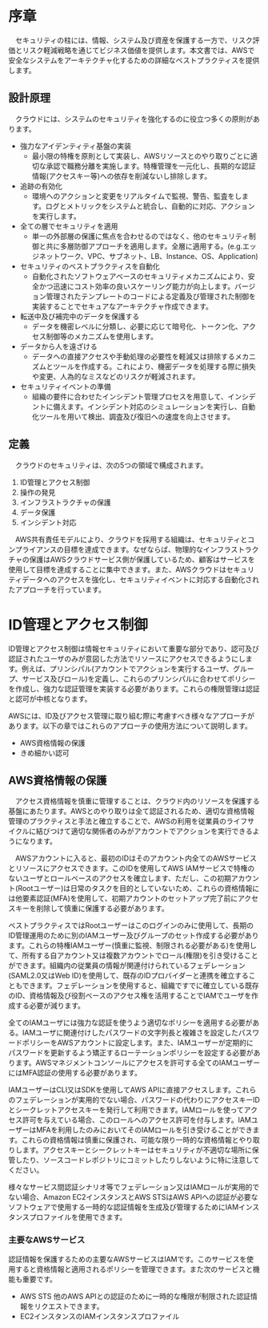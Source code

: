 # 序章
　セキュリティの柱には、情報、システム及び資産を保護する一方で、リスク評価とリスク軽減戦略を通じてビジネス価値を提供します。本文書では、AWSで安全なシステムをアーキテクチャ化するための詳細なベストプラクティスを提供します。

## 設計原理
　クラウドには、システムのセキュリティを強化するのに役立つ多くの原則があります。
- 強力なアイデンティティ基盤の実装
  - 最小限の特権を原則として実装し、AWSリソースとのやり取りごとに適切な承認で職務分離を実施します。特権管理を一元化し、長期的な認証情報(アクセスキー等)への依存を削減ないし排除します。
- 追跡の有効化
  - 環境へのアクションと変更をリアルタイムで監視、警告、監査をします。ログとメトリックをシステムと統合し、自動的に対応、アクションを実行します。
- 全ての層でセキュリティを適用
  - 単一の外部層の保護に焦点を合わせるのではなく、他のセキュリティ制御と共に多層防御アプローチを適用します。全層に適用する。(e.g.エッジネットワーク、VPC、サブネット、LB、Instance、OS、Application)
- セキュリティのベストプラクティスを自動化
  - 自動化されたソフトウェアベースのセキュリティメカニズムにより、安全かつ迅速にコスト効率の良いスケーリング能力が向上します。バージョン管理されたテンプレートのコードによる定義及び管理された制御を実装することでセキュアなアーキテクチャ作成できます。
- 転送中及び補完中のデータを保護する
  - データを機密レベルに分類し、必要に応じて暗号化、トークン化、アクセス制御等のメカニズムを使用します。
- データから人を遠ざける
  - データへの直接アクセスや手動処理の必要性を軽減又は排除するメカニズムとツールを作成する。これにより、機密データを処理する際に損失や変更、人為的なミスなどのリスクが軽減されます。
- セキュリティイベントの準備
  - 組織の要件に合わせたインシデント管理プロセスを用意して、インシデントに備えます。インシデント対応のシミュレーションを実行し、自動化ツールを用いて検出、調査及び復旧への速度を向上させます。

## 定義
　クラウドのセキュリティは、次の5つの領域で構成されます。
  1. ID管理とアクセス制御
  1. 操作の発見
  1. インフラストラクチャの保護
  1. データ保護
  1. インシデント対応

　AWS共有責任モデルにより、クラウドを採用する組織は、セキュリティとコンプライアンスの目標を達成できます。なぜならば、物理的なインフラストラクチャの保護はAWSクラウドサービス側が保護しているため、顧客はサービスを使用して目標を達成することに集中できます。また、AWSクラウドはセキュリティデータへのアクセスを強化し、セキュリティイベントに対応する自動化されたアプローチを行っています。

# ID管理とアクセス制御
ID管理とアクセス制御は情報セキュリティにおいて重要な部分であり、認可及び認証されたユーザのみが意図した方法でリソースにアクセスできるようにします。例えば、プリンシパル(アカウントでアクションを実行するユーザ、グループ、サービス及びロール)を定義し、これらのプリンシパルに合わせてポリシーを作成し、強力な認証管理を実装する必要があります。これらの権限管理は認証と認可が中核となります。

AWSには、ID及びアクセス管理に取り組む際に考慮すべき様々なアプローチがあります。以下の章ではこれらのアプローチの使用方法について説明します。
- AWS資格情報の保護
- きめ細かい認可

## AWS資格情報の保護
　アクセス資格情報を慎重に管理することは、クラウド内のリソースを保護する基盤にあたります。AWSとのやり取りは全て認証されるため、適切な資格情報管理のプラクティスと手法と確立することで、AWSの利用を従業員のライフサイクルに結びつけて適切な関係者のみがアカウントでアクションを実行できるようになります。

　AWSアカウントに入ると、最初のIDはそのアカウント内全てのAWSサービスとリソースにアクセスできます。このIDを使用してAWS IAMサービスで特権のないユーザとロールベースのアクセスを確立します、ただし、この初期アカウント(Rootユーザー)は日常のタスクを目的としていないため、これらの資格情報には他要素認証(MFA)を使用して、初期アカウントのセットアップ完了前にアクセスキーを削除して慎重に保護する必要があります。

ベストプラクティスではRootユーザーはこのログインのみに使用して、長期のID管理運用のために別のIAMユーザー及びグループのセット作成する必要があります。これらの特権IAMユーザー(慎重に監視、制限される必要がある)を使用して、所有する自アカウント又は複数アカウントでロール(権限)を引き受けることができます。組織内の従業員の情報が関連付けられているフェデレーション(SAML2.0又はWeb ID)を使用して、既存のIDプロバイダーと連携を確立することもできます。フェデレーションを使用すると、組織ですでに確立している既存のID、資格情報及び役割ベースのアクセス権を活用することでIAMでユーザを作成する必要が減ります。

全てのIAMユーザには強力な認証を使うよう適切なポリシーを適用する必要がある。IAMユーザに関連付けしたパスワードの文字列長と複雑さを設定したパスワードポリシーをAWSアカウントに設定します。また、IAMユーザーが定期的にパスワードを更新するよう矯正するローテーションポリシーを設定する必要があります。AWSマネジメントコンソールにアクセスを許可する全てのIAMユーザーにはMFA認証の使用する必要があります。

IAMユーザーはCLI又はSDKを使用してAWS APIに直接アクセスします。これらのフェデレーションが実用的でない場合、パスワードの代わりにアクセスキーIDとシークレットアクセスキーを発行して利用できます。IAMロールを使ってアクセス許可を与えている場合、このロールへのアクセス許可を付与します。IAMユーザーはMFAを利用したのみにおいてそのIAMロールを引き受けることができます。これらの資格情報は慎重に保護され、可能な限り一時的な資格情報とやり取りします。アクセスキーとシークレットキーはセキュリティが不適切な場所に保管したり、ソースコードレポジトリにコミットしたりしないように特に注意してください。

様々なサービス間認証シナリオ等でフェデレーション又はIAMロールが実用的でない場合、Amazon EC2インスタンスとAWS STSはAWS APIへの認証が必要なソフトウェアで使用する一時的な認証情報を生成及び管理するためにIAMインスタンスプロファイルを使用できます。

### 主要なAWSサービス
認証情報を保護するための主要なAWSサービスはIAMです。このサービスを使用すると資格情報と適用されるポリシーを管理できます。また次のサービスと機能も重要です。
  - AWS STS 
    他のAWS APIとの認証のために一時的な権限が制限された認証情報をリクエストできます。
  - EC2インスタンスのIAMインスタンスプロファイル
    